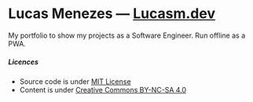 # Lucas Menezes — [Lucasm.dev](https://lucasm.dev/)

My portfolio to show my projects as a Software Engineer.
Run offline as a PWA.

##### Licences

* Source code is under [MIT License](https://mit-license.org/)
* Content is under [Creative Commons BY-NC-SA 4.0](https://creativecommons.org/licenses/by-nc-sa/4.0/)